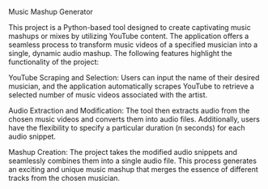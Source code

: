 Music Mashup Generator

This project is a Python-based tool designed to create captivating music mashups or mixes by utilizing YouTube content. The application offers a seamless process to transform music videos of a specified musician into a single, dynamic audio mashup. The following features highlight the functionality of the project:

YouTube Scraping and Selection: Users can input the name of their desired musician, and the application automatically scrapes YouTube to retrieve a selected number of music videos associated with the artist.

Audio Extraction and Modification: The tool then extracts audio from the chosen music videos and converts them into audio files. Additionally, users have the flexibility to specify a particular duration (n seconds) for each audio snippet.

Mashup Creation: The project takes the modified audio snippets and seamlessly combines them into a single audio file. This process generates an exciting and unique music mashup that merges the essence of different tracks from the chosen musician.
